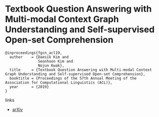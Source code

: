# Textbook Question Answering with Multi-modal Context Graph Understanding and Self-supervised Open-set Comprehension

```
@inproceedings{fgcn_acl19,
  author    = {Daesik Kim and
               Seonhoon Kim and
               Nojun Kwak},
  title     = {Textbook Question Answering with Multi-modal Context Graph Understanding and Self-supervised Open-set Comprehension},
  booktitle = {Proceedings of the 57th Annual Meeting of the Association for Computational Linguistics (ACL)},
  year      = {2019}
}
```

links
- [arXiv](https://arxiv.org/abs/1811.00232)
